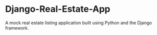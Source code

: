 # Django-Real-Estate-App
A mock real estate listing application built using Python and the Django framework.
